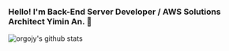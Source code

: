 ### Hello! I'm Back-End Server Developer / AWS Solutions Architect Yimin An. :wave:

![orgojy's github stats](https://github-readme-stats.vercel.app/api?username=orgojy)

<!--
**orgojy/orgojy** is a ✨ _special_ ✨ repository because its `README.md` (this file) appears on your GitHub profile.

Here are some ideas to get you started:

- 🔭 I’m currently working on ...
- 🌱 I’m currently learning ...
- 👯 I’m looking to collaborate on ...
- 🤔 I’m looking for help with ...
- 💬 Ask me about ...
- 📫 How to reach me: ...
- 😄 Pronouns: ...
- ⚡ Fun fact: ...
-->
